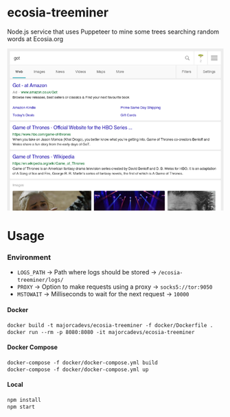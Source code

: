 # ecosia-treeminer

Node.js service that uses Puppeteer to mine some trees searching random words at Ecosia.org

![f](preview.png)

# Usage

### Environment

* `LOGS_PATH` -> Path where logs should be stored -> `/ecosia-treeminer/logs/`
* `PROXY` -> Option to make requests using a proxy -> `socks5://tor:9050`
* `MSTOWAIT` -> Milliseconds to wait for the next request -> `10000`

#### Docker

```
docker build -t majorcadevs/ecosia-treeminer -f docker/Dockerfile .
docker run --rm -p 8080:8080 -it majorcadevs/ecosia-treeminer
```

#### Docker Compose

```
docker-compose -f docker/docker-compose.yml build
docker-compose -f docker/docker-compose.yml up
```

#### Local

```
npm install
npm start
```


